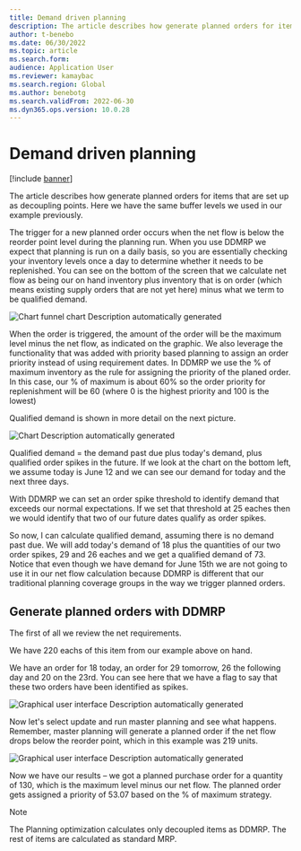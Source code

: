 ```yaml
---
title: Demand driven planning
description: The article describes how generate planned orders for items that are set up as decoupling points.
author: t-benebo
ms.date: 06/30/2022
ms.topic: article
ms.search.form:
audience: Application User
ms.reviewer: kamaybac
ms.search.region: Global
ms.author: benebotg
ms.search.validFrom: 2022-06-30
ms.dyn365.ops.version: 10.0.28
---
```


# Demand driven planning

[!include [banner](../includes/banner.md)]

The article describes how generate planned orders for items that are set up as decoupling points. Here we have the same buffer levels we used in our example previously.

The trigger for a new planned order occurs when the net flow is below the reorder point level during the planning run. When you use DDMRP we expect that planning is run on a daily basis, so you are essentially checking your inventory levels once a day to determine whether it needs to be replenished. You can see on the bottom of the screen that we calculate net flow as being our on hand inventory plus inventory that is on order (which means existing supply orders that are not yet here) minus what we term to be qualified demand.

![Chart  funnel chart Description automatically generated](media/image16.png)

When the order is triggered, the amount of the order will be the maximum level minus the net flow, as indicated on the graphic. We also leverage the functionality that was added with priority based planning to assign an order priority instead of using requirement dates. In DDMRP we use the % of maximum inventory as the rule for assigning the priority of the planed order. In this case, our % of maximum is about 60% so the order priority for replenishment will be 60 (where 0 is the highest priority and 100 is the lowest)

Qualified demand is shown in more detail on the next picture.

![Chart Description automatically generated](media/image17.png)

Qualified demand = the demand past due plus today's demand, plus qualified order spikes in the future. If we look at the chart on the bottom left, we assume today is June 12 and we can see our demand for today and the next three days.

With DDMRP we can set an order spike threshold to identify demand that exceeds our normal expectations. If we set that threshold at 25 eaches then we would identify that two of our future dates qualify as order spikes.

So now, I can calculate qualified demand, assuming there is no demand past due. We will add today's demand of 18 plus the quantities of our two order spikes, 29 and 26 eaches and we get a qualified demand of 73. Notice that even though we have demand for June 15th we are not going to use it in our net flow calculation because DDMRP is different that our traditional planning coverage groups in the way we trigger planned orders.

## Generate planned orders with DDMRP

The first of all we review the net requirements.

We have 220 eachs of this item from our example above on hand.

We have an order for 18 today, an order for 29 tomorrow, 26 the following day and 20 on the 23rd. You can see here that we have a flag to say that these two orders have been identified as spikes.

![Graphical user interface Description automatically generated](media/image18.png)

Now let's select update and run master planning and see what happens. Remember, master planning will generate a planned order if the net flow drops below the reorder point, which in this example was 219 units.

![Graphical user interface Description automatically generated](media/image19.png)

Now we have our results – we got a planned purchase order for a quantity of 130, which is the maximum level minus our net flow. The planned order gets assigned a priority of 53.07 based on the % of maximum strategy.

> [!NOTE]
> The Planning optimization calculates only decoupled items as DDMRP. The rest of items are calculated as standard MRP.
